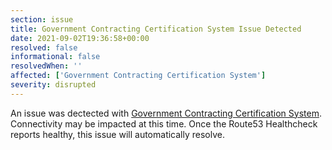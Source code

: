 ```yaml
---
section: issue
title: Government Contracting Certification System Issue Detected
date: 2021-09-02T19:36:58+00:00
resolved: false
informational: false
resolvedWhen: ''
affected: ['Government Contracting Certification System']
severity: disrupted
---
```

An issue was dectected with [Government Contracting Certification System](https://certify.sba.gov).  Connectivity may be impacted at this time.  Once the Route53 Healthcheck reports healthy, this issue will automatically resolve.

